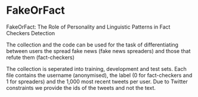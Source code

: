 # FakeOrFact
FakeOrFact: The Role of Personality and Linguistic Patterns in Fact Checkers Detection

The collection and the code can be used for the task of differentiating between users the spread fake news (fake news spreaders) and those that refute them (fact-checkers)

The collection is seperated into training, development and test sets. Each file contains the username (anonymised), the label (0 for fact-checkers and 1 for spreaders) and the 1,000 most recent tweets per user. Due to Twitter constraints we provide the ids of the tweets and not the text.
